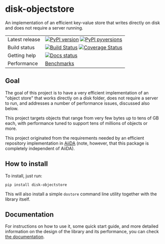 # disk-objectstore

An implementation of an efficient key-value store that writes directly on disk
and does not require a server running.

|                |                                                                                              |
| -------------- | -------------------------------------------------------------------------------------------- |
| Latest release | [![PyPI version][pypi-badge]][pypi-link] [![PyPI pyversions][pypi-pyversions]][pypi-link]    |
| Build status   | [![Build Status][build-badge]][build-link] [![Coverage Status][codecov-badge]][codecov-link] |
| Getting help   | [![Docs status][rtd-badge]][rtd-link]                                                        |
| Performance    | [Benchmarks][bench-link]                                                                     |

## Goal

The goal of this project is to have a very efficient implementation of an "object store"
that works directly on a disk folder, does not require a server to run, and addresses
a number of performance issues, discussed also below.

This project targets objects that range from very few bytes up to tens of GB each, with
performance tuned to support tens of millions of objects or more.

This project originated from the requirements needed by an efficient repository
implementation in [AiiDA](http://www.aiida.net) (note, however, that this
package is completely independent of AiiDA).

## How to install

To install, just run:

```
pip install disk-objectstore
```

This will also install a simple `dostore` command line utility together with the library itself.

## Documentation

For instructions on how to use it, some quick start guide, and more detailed information
on the design of the library and its performance, you can check [the documentation](https://disk-objectstore.readthedocs.io/).

[bench-link]: https://aiidateam.github.io/disk-objectstore/dev/bench/
[build-badge]: https://github.com/aiidateam/disk-objectstore/workflows/Continuous%20integration/badge.svg
[build-link]: https://github.com/aiidateam/disk-objectstore/actions
[codecov-badge]: https://codecov.io/gh/aiidateam/disk-objectstore/branch/main/graph/badge.svg
[codecov-link]: https://codecov.io/gh/aiidateam/disk-objectstore
[pypi-badge]: https://badge.fury.io/py/disk-objectstore.svg
[pypi-link]: https://pypi.python.org/pypi/disk-objectstore
[pypi-pyversions]: https://img.shields.io/badge/Supported%20platforms-windows%20%7c%20macos%20%7c%20linux-1f425f.svg
[rtd-badge]: https://readthedocs.org/projects/disk-objectstore/badge
[rtd-link]: http://disk-objectstore.readthedocs.io/
